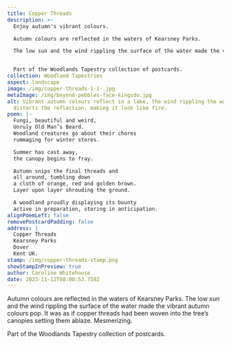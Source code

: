 ```yaml
---
title: Copper Threads
description: >-
  Enjoy autumn's vibrant colours.

  Autumn colours are reflected in the waters of Kearsney Parks. 

  The low sun and the wind rippling the surface of the water made the vibrant autumn colours pop. It was as if copper threads had been woven into the tree’s canopy setting the woodland ablaze with colour.. Mesmerizing.


  Part of the Woodlands Tapestry collection of postcards.
collection: Woodland Tapestries
aspect: landscape
image: /img/copper-threads-1-1-.jpg
metaImage: /img/beyond-pebbles-face-kingsdo.jpg
alt: Vibrant autumn colours reflect in a lake, the wind rippling the water
  distorts the reflection, making it look like fire.
poem: |-
  Fungi, beautiful and weird, 
  Unruly Old Man’s Beard.
  Woodland creatures go about their chores 
  rummaging for winter stores.

  Summer has cast away, 
  the canopy begins to fray.

  Autumn snips the final threads and
  all around, tumbling down 
  a cloth of orange, red and golden brown.
  Layer upon layer shrouding the ground.

  A woodland proudly displaying its bounty
  active in preparation, storing in anticipation.
alignPoemLeft: false
removePostcardPadding: false
address: |
  Copper Threads
  Kearsney Parks
  Dover
  Kent UK.
stamp: /img/copper-threads-stamp.png
showStampInPreview: true
author: Caroline Whitehouse
date: 2023-11-12T08:00:53.758Z
---
```

Autumn colours are reflected in the waters of Kearsney Parks. 
The low sun and the wind rippling the surface of the water made the vibrant autumn colours pop. It was as if copper threads had been woven into the tree’s canopies setting them ablaze. Mesmerizing.


Part of the Woodlands Tapestry collection of postcards.